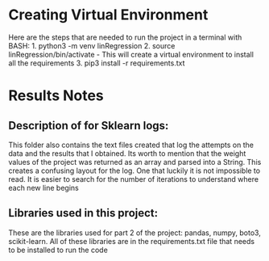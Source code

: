 # Creating Virtual Environment
Here are the steps that are needed to run the project in a terminal with BASH:
    1. python3 -m venv linRegression
    2. source linRegression/bin/activate
        - This will create a virtual environment to install all the requirements
    3. pip3 install -r requirements.txt

# Results Notes
## Description of  for Sklearn logs:
This folder also contains the text files created that log the attempts on the data and the results that I obtained. Its worth to mention that the weight values of the project was returned as an array and parsed into a String. This creates a confusing layout for the log. One that luckily it is not impossible to read. It is easier to search for the number of iterations to understand where each new line begins

## Libraries used in this project:
These are the libraries used for part 2 of the project: pandas, numpy, boto3, scikit-learn. All of these libraries are in the requirements.txt file that needs to be installed to run the code